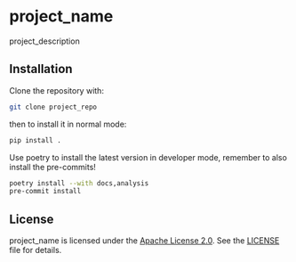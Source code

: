 # project_name 
project_description

## Installation

Clone the repository with:

```bash
git clone project_repo 
```

then to install it in normal mode:

```bash
pip install .
```

Use poetry to install the latest version in developer mode, remember to also
install the pre-commits!

```bash
poetry install --with docs,analysis
pre-commit install
```

## License

project_name is licensed under the [Apache License 2.0](LICENSE). See the [LICENSE](LICENSE) file for details.

